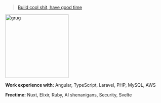> [Build cool shit, have good time](https://grugbrain.dev/)

<img src="https://user-images.githubusercontent.com/13486531/149399974-62f62945-2e06-45a3-a4e0-27b98d1d5cae.png" alt="grug" width="200">

**Work experience with:** Angular, TypeScript, Laravel, PHP, MySQL, AWS

**Freetime:** Nuxt, Elixir, Ruby, AI shenanigans, Security, Svelte
